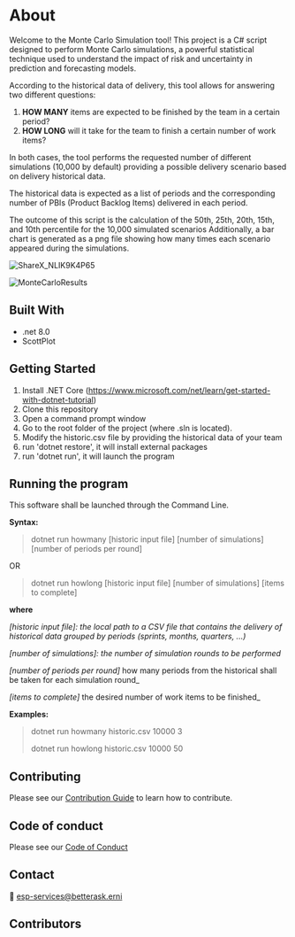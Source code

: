 # About
Welcome to the Monte Carlo Simulation tool! This project is a C# script designed to perform Monte Carlo simulations, a powerful statistical technique used to understand the impact of risk and uncertainty in prediction and forecasting models.

According to the historical data of delivery, this tool allows for answering two different questions:
1. **HOW MANY** items are expected to be finished by the team in a certain period?
2. **HOW LONG** will it take for the team to finish a certain number of work items?
   
In both cases, the tool performs the requested number of different simulations (10,000 by default) providing a possible delivery scenario based on delivery historical data.  

The historical data is expected as a list of periods and the corresponding number of PBIs (Product Backlog Items) delivered in each period.

The outcome of this script is the calculation of the 50th, 25th, 20th, 15th, and 10th percentile for the 10,000 simulated scenarios  Additionally, a bar chart is generated as a png file
showing how many times each scenario appeared during the simulations.

![ShareX_NLIK9K4P65](https://github.com/saxero/MCSimulator/assets/403185/efe8e332-e62c-431f-8adc-de060603e376)


![MonteCarloResults](https://github.com/saxero/MCSimulator/assets/403185/9108d49b-2c71-4f5c-9137-c93a27e42be8)


## Built With
- .net 8.0
- ScottPlot

## Getting Started
1. Install .NET Core (https://www.microsoft.com/net/learn/get-started-with-dotnet-tutorial)
2. Clone this repository
3. Open a command prompt window
4. Go to the root folder of the project (where .sln is located).
5. Modify the historic.csv file by providing the historical data of your team
6. run 'dotnet restore', it will install external packages
7. run 'dotnet run', it will launch the program

## Running the program
This software shall be launched through the Command Line.

**Syntax:**

>dotnet run howmany [historic input file] [number of simulations] [number of periods per round]

OR

>dotnet run howlong [historic input file] [number of simulations] [items to complete]

**where**

  _[historic input file]: the local path to a CSV file that contains the delivery of historical data grouped by periods (sprints, months, quarters, ...)_
  
  _[number of simulations]: the number of simulation rounds to be performed_
  
  _[number of periods per round]_ how many periods from the historical shall be taken for each simulation round_
  
  _[items to complete]_ the desired number of work items to be finished_
  
**Examples:**

>dotnet run howmany historic.csv 10000 3
>
>dotnet run howlong historic.csv 10000 50

## Contributing
Please see our [Contribution Guide](https://github.com/ERNI-Academy/net6-automation-testware/blob/main/CONTRIBUTING.md) to learn how to contribute.

## Code of conduct
Please see our [Code of Conduct](https://github.com/ERNI-Academy/net6-automation-testware/blob/main/CODE_OF_CONDUCT.md)

## Contact
📧 [esp-services@betterask.erni](mailto:esp-services@betterask.erni)

## Contributors
